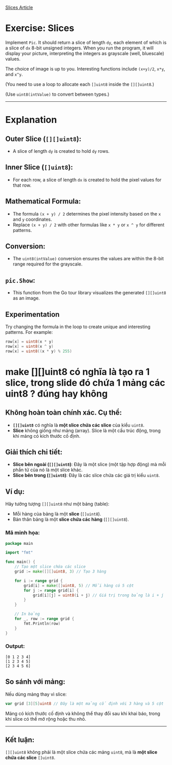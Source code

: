 [Slices Article](https://go.dev/tour/moretypes/18)

# Exercise: Slices

Implement `Pic`. It should return a slice of length `dy`, each element of which is a slice of `dx` 8-bit unsigned integers. When you run the program, it will display your picture, interpreting the integers as grayscale (well, bluescale) values.

The choice of image is up to you. Interesting functions include `(x+y)/2`, `x*y`, and `x^y`.

(You need to use a loop to allocate each `[]uint8` inside the `[][]uint8`.)

(Use `uint8(intValue)` to convert between types.)

---

# Explanation

## Outer Slice (`[][]uint8`):

- A slice of length `dy` is created to hold `dy` rows.

## Inner Slice (`[]uint8`):

- For each row, a slice of length `dx` is created to hold the pixel values for that row.

## Mathematical Formula:

- The formula `(x + y) / 2` determines the pixel intensity based on the `x` and `y` coordinates.
- Replace `(x + y) / 2` with other formulas like `x * y` or `x ^ y` for different patterns.

## Conversion:

- The `uint8(intValue)` conversion ensures the values are within the 8-bit range required for the grayscale.

## `pic.Show`:

- This function from the Go tour library visualizes the generated `[][]uint8` as an image.

## Experimentation

Try changing the formula in the loop to create unique and interesting patterns. For example:

```go
row[x] = uint8(x * y)
row[x] = uint8(x ^ y)
row[x] = uint8((x * y) % 255)
```

# make [][]uint8 có nghĩa là tạo ra 1 slice, trong slide đó chứa 1 mảng các uint8 ? đúng hay không

## Không hoàn toàn chính xác. Cụ thể:

- **`[][]uint8`** có nghĩa là **một slice chứa các slice** của kiểu `uint8`.
- **Slice** không giống như mảng (array). Slice là một cấu trúc động, trong khi mảng có kích thước cố định.

## Giải thích chi tiết:

- **Slice bên ngoài (`[][]uint8`)**: Đây là một slice (một tập hợp động) mà mỗi phần tử của nó là một slice khác.
- **Slice bên trong (`[]uint8`)**: Đây là các slice chứa các giá trị kiểu `uint8`.

## Ví dụ:

Hãy tưởng tượng `[][]uint8` như một bảng (table):

- Mỗi hàng của bảng là một **slice** (`[]uint8`).
- Bản thân bảng là một **slice chứa các hàng** (`[][]uint8`).

### Mã minh họa:

```go
package main

import "fmt"

func main() {
	// Tạo một slice chứa các slice
	grid := make([][]uint8, 3) // Tạo 3 hàng

	for i := range grid {
		grid[i] = make([]uint8, 5) // Mỗi hàng có 5 cột
		for j := range grid[i] {
			grid[i][j] = uint8(i + j) // Giá trị trong bảng là i + j
		}
	}

	// In bảng
	for _, row := range grid {
		fmt.Println(row)
	}
}
```

### Output:

```
[0 1 2 3 4]
[1 2 3 4 5]
[2 3 4 5 6]
```

## So sánh với mảng:

Nếu dùng mảng thay vì slice:

```go
var grid [3][5]uint8 // Đây là một mảng cố định với 3 hàng và 5 cột
```

Mảng có kích thước cố định và không thể thay đổi sau khi khai báo, trong khi slice có thể mở rộng hoặc thu nhỏ.

---

## Kết luận:

`[][]uint8` không phải là một slice chứa các mảng `uint8`, mà là **một slice chứa các slice** `[]uint8`.

